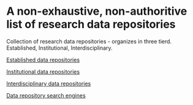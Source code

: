 # A non-exhaustive, non-authoritive list of research data repositories
Collection of research data repositories - organizes in three tierd. Established, Institutional, Interdisciplinary.

[Established data repositories](established_repositories.md)

[Institutional data repositories](institutional_repositories.md)

[Interdisciplinary data repositories](interdisciplinary_repositories.md)

[Data repository search engines](search_engines.md)
